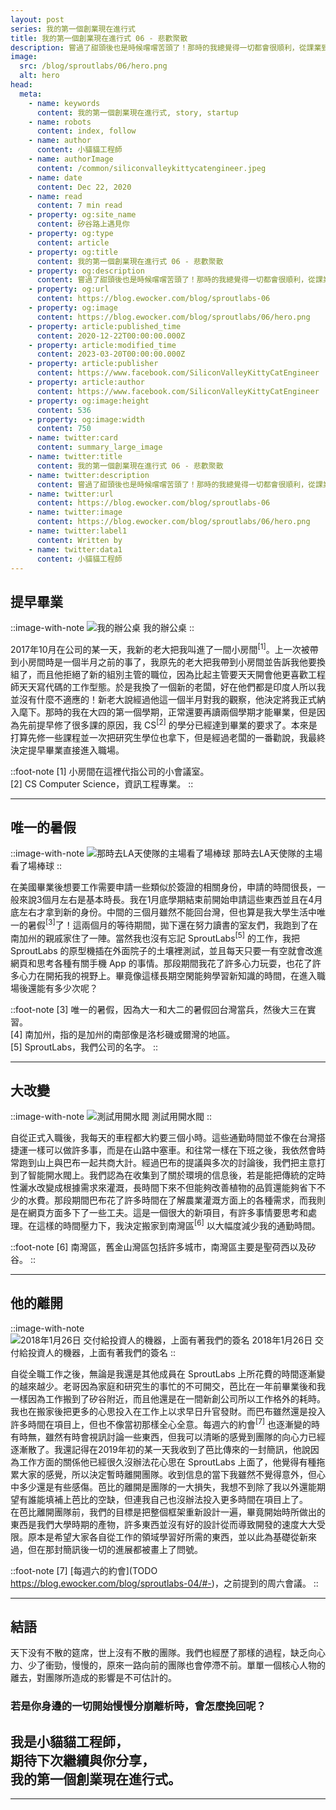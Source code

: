 ```yaml
---
layout: post
series: 我的第一個創業現在進行式
title: 我的第一個創業現在進行式 06 - 悲歡聚散
description: 嘗過了甜頭後也是時候嚐嚐苦頭了！那時的我總覺得一切都會很順利，從課業到事業一切都是那麼的順風順水，對於生活也做出了許多的改變。但伴隨著生活改變的還有對團隊的影響。而且改變的人不只有我，直到那一天的到來，道路急轉直下。
image:
  src: /blog/sproutlabs/06/hero.png
  alt: hero
head:
  meta:
    - name: keywords
      content: 我的第一個創業現在進行式, story, startup
    - name: robots
      content: index, follow
    - name: author
      content: 小貓貓工程師
    - name: authorImage
      content: /common/siliconvalleykittycatengineer.jpeg
    - name: date
      content: Dec 22, 2020
    - name: read
      content: 7 min read
    - property: og:site_name
      content: 矽谷路上遇見你
    - property: og:type
      content: article
    - property: og:title
      content: 我的第一個創業現在進行式 06 - 悲歡聚散
    - property: og:description
      content: 嘗過了甜頭後也是時候嚐嚐苦頭了！那時的我總覺得一切都會很順利，從課業到事業一切都是那麼的順風順水，對於生活也做出了許多的改變。但伴隨著生活改變的還有對團隊的影響。而且改變的人不只有我，直到那一天的到來，道路急轉直下。
    - property: og:url
      content: https://blog.ewocker.com/blog/sproutlabs-06
    - property: og:image
      content: https://blog.ewocker.com/blog/sproutlabs/06/hero.png
    - property: article:published_time
      content: 2020-12-22T00:00:00.000Z
    - property: article:modified_time
      content: 2023-03-20T00:00:00.000Z
    - property: article:publisher
      content: https://www.facebook.com/SiliconValleyKittyCatEngineer
    - property: article:author
      content: https://www.facebook.com/SiliconValleyKittyCatEngineer
    - property: og:image:height
      content: 536
    - property: og:image:width
      content: 750
    - name: twitter:card
      content: summary_large_image
    - name: twitter:title
      content: 我的第一個創業現在進行式 06 - 悲歡聚散
    - name: twitter:description
      content: 嘗過了甜頭後也是時候嚐嚐苦頭了！那時的我總覺得一切都會很順利，從課業到事業一切都是那麼的順風順水，對於生活也做出了許多的改變。但伴隨著生活改變的還有對團隊的影響。而且改變的人不只有我，直到那一天的到來，道路急轉直下。
    - name: twitter:url
      content: https://blog.ewocker.com/blog/sproutlabs-06
    - name: twitter:image
      content: https://blog.ewocker.com/blog/sproutlabs/06/hero.png
    - name: twitter:label1
      content: Written by
    - name: twitter:data1
      content: 小貓貓工程師
---
```


## 提早畢業

::image-with-note
![我的辦公桌](/blog/sproutlabs/06/desk.jpeg)
我的辦公桌
::

2017年10月在公司的某一天，我新的老大把我叫進了一間小房間<sup>\[1\]</sup>。上一次被帶到小房間時是一個半月之前的事了，我原先的老大把我帶到小房間並告訴我他要換組了，而且他拒絕了新的組別主管的職位，因為比起主管要天天開會他更喜歡工程師天天寫代碼的工作型態。於是我換了一個新的老闆，好在他們都是印度人所以我並沒有什麼不適應的！新老大說經過他這一個半月對我的觀察，他決定將我正式納入麾下。那時的我在大四的第一個學期，正常還要再讀兩個學期才能畢業，但是因為先前提早修了很多課的原因，我 CS<sup>\[2\]</sup> 的學分已經達到畢業的要求了。本來是打算先修一些課程並一次把研究生學位也拿下，但是經過老闆的一番勸說，我最終決定提早畢業直接進入職場。

::foot-note
\[1\] 小房間在這裡代指公司的小會議室。  
\[2\] CS Computer Science，資訊工程專業。
::

---

## 唯一的暑假

::image-with-note
![那時去LA天使隊的主場看了場棒球](/blog/sproutlabs/06/baseball.jpeg)
那時去LA天使隊的主場看了場棒球
::

在美國畢業後想要工作需要申請一些類似於簽證的相關身份，申請的時間很長，一般來說3個月左右是基本時長。我在1月底學期結束前開始申請這些東西並且在4月底左右才拿到新的身份。中間的三個月雖然不能回台灣，但也算是我大學生活中唯一的暑假<sup>\[3\]</sup>了！這兩個月的等待期間，拋下還在努力讀書的室友們，我跑到了在南加州的親戚家住了一陣。當然我也沒有忘記 SproutLabs<sup>\[5\]</sup> 的工作，我把 SproutLabs 的原型機插在外面院子的土壤裡測試，並且每天只要一有空就會改進網頁和思考各種有關手機 App 的事情。那段期間我花了許多心力玩耍，也花了許多心力在開拓我的視野上。畢竟像這樣長期空閑能夠學習新知識的時間，在進入職場後還能有多少次呢？

::foot-note
\[3\] 唯一的暑假，因為大一和大二的暑假回台灣當兵，然後大三在實習。  
\[4\] 南加州，指的是加州的南部像是洛杉磯或爾灣的地區。  
\[5\] SproutLabs，我們公司的名字。
::

---

## 大改變

::image-with-note
![測試用開水閥](/blog/sproutlabs/06/valve.jpeg)
測試用開水閥
::

自從正式入職後，我每天的車程都大約要三個小時。這些通勤時間並不像在台灣搭捷運一樣可以做許多事，而是在山路中塞車。和往常一樣在下班之後，我依然會時常跑到山上與巴布一起共商大計。經過巴布的提議與多次的討論後，我們把主意打到了智能開水閥上。我們認為在收集到了關於環境的信息後，若是能把傳統的定時性灑水改變成根據需求來灌溉，長時間下來不但能夠改善植物的品質還能夠省下不少的水費。那段期間巴布花了許多時間在了解農業灌溉方面上的各種需求，而我則是在網頁方面多下了一些工夫。這是一個很大的新項目，有許多事情要思考和處理。在這樣的時間壓力下，我決定搬家到南灣區<sup>\[6\]</sup> 以大幅度減少我的通勤時間。

::foot-note
\[6\] 南灣區，舊金山灣區包括許多城市，南灣區主要是聖荷西以及矽谷。
::

---

## 他的離開

::image-with-note
![2018年1月26日 交付給投資人的機器，上面有著我們的簽名](/blog/sproutlabs/06/order.jpeg)
2018年1月26日 交付給投資人的機器，上面有著我們的簽名
::

自從全職工作之後，無論是我還是其他成員在 SproutLabs 上所花費的時間逐漸變的越來越少。老哥因為家庭和研究生的事忙的不可開交，芭比在一年前畢業後和我一樣因為工作搬到了矽谷附近，而且他還是在一間新創公司所以工作格外的耗時。我也在搬家後把更多的心思投入在工作上以求早日升官發財。而巴布雖然還是投入許多時間在項目上，但也不像當初那樣全心全意。每週六的約會<sup>\[7\]</sup> 也逐漸變的時有時無，雖然有時會視訊討論一些東西，但我可以清晰的感覺到團隊的向心力已經逐漸散了。我還記得在2019年初的某一天我收到了芭比傳來的一封簡訊，他說因為工作方面的關係他已經很久沒辦法花心思在 SproutLabs 上面了，他覺得有種拖累大家的感覺，所以決定暫時離開團隊。收到信息的當下我雖然不覺得意外，但心中多少還是有些感傷。芭比的離開是團隊的一大損失，我想不到除了我以外還能期望有誰能填補上芭比的空缺，但連我自己也沒辦法投入更多時間在項目上了。  
在芭比離開團隊前，我們的目標是把整個框架重新設計一遍，畢竟開始時所做出的東西是我們大學時期的產物，許多東西並沒有好的設計從而導致開發的速度大大受限。原本是希望大家各自從工作的領域學習好所需的東西，並以此為基礎從新來過，但在那封簡訊後一切的進展都被畫上了問號。

::foot-note
\[7\] [每週六的約會](TODO https://blog.ewocker.com/blog/sproutlabs-04/#-)，之前提到的周六會議。
::

---

## 結語

天下没有不散的筵席，世上沒有不散的團隊。我們也經歷了那樣的過程，缺乏向心力、少了衝勁，慢慢的，原來一路向前的團隊也會停滯不前。單單一個核心人物的離去，對團隊所造成的影響是不可估計的。

### 若是你身邊的一切開始慢慢分崩離析時，會怎麼挽回呢？

**我是小貓貓工程師，<br/>**
**期待下次繼續與你分享，<br/>**
**我的第一個創業現在進行式。**
---

---

